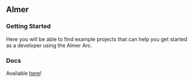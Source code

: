 ## Almer

### Getting Started
Here you will be able to find example projects that can help you get started as a developer using the Almer Arc.

### Docs
Available [here](docs.almer.com)!


